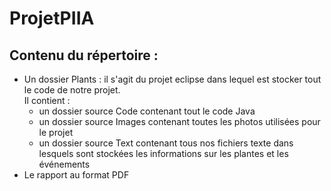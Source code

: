 # ProjetPIIA

## Contenu du répertoire :

* Un dossier Plants : il s'agit du projet eclipse dans lequel est stocker tout le code de notre projet. <br> Il contient :
  * un dossier source Code contenant tout le code Java
  * un dossier source Images contenant toutes les photos utilisées pour le projet
  * un dossier source Text contenant tous nos fichiers texte dans lesquels sont stockées les informations sur les plantes et les événements
* Le rapport au format PDF
